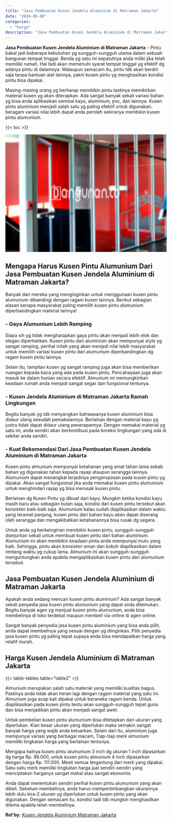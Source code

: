 ```yaml
---
title: "Jasa Pembuatan Kusen Jendela Aluminium di Matraman Jakarta"
date: "2024-05-08"
categories: 
  - "harga"
description: "Jasa Pembuatan Kusen Jendela Aluminium di Matraman Jakarta. Anda dapat menentukan sendiri perihal kusen pintu alumunium yang akan dibeli. Sebelum membelinya,..."
---
```


**Jasa Pembuatan Kusen Jendela Aluminium di Matraman Jakarta** – Pintu bakal jadi beberapa kebutuhan yg sungguh-sungguh utama dalam sebuah bangunan tempat tinggal. Benda yg satu ini sepatutnya anda miliki jika telah memiliki rumah. Hal tadi akan memenuhi syarat tempat tinggal yg efektif dg adanya pintu di dalamnya. Walaupun semacam itu, pintu tdk akan berdiri saja tanpa bantuan alat lainnya, yakni kusen pintu yg menghasilkan kondisi pintu bisa dipakai.

Masing-masing orang yg berharap membikin pintu tastinya memikirkan material kusen yg akan diterapkan. Ada sangat banyak sekali variasi bahan yg bisa anda aplikasikan semisal kayu, aluminium, pvc, dan lainnya. Kusen pintu aluminium menjadi salah satu yg paling efektif untuk digunakan. beragam variasi nilai lebih dapat anda peroleh sekiranya membikin kusen pintu alumunium.

{{< toc >}}

![Jasa Pembuatan Kusen Jendela Aluminium di Matraman Jakarta](/images/harga-kusen-jendela-alumunium-21.png)

## Mengapa Harus Kusen Pintu Alumunium Dari Jasa Pembuatan Kusen Jendela Aluminium di Matraman Jakarta?

Banyak dari mereka yang menginginkan untuk menggunaan kusen pintu alumunium dibandingi dengan ragam kusen lainnya. Berikut sebagian alasan kenapa masyarakat paling memilih kusen pintu alumunium diperbandingkan material lainnya!

### \- Gaya Alumunium Lebih Ramping

Siapa sih yg tidak mengharapkan gaya pintu akan menjadi lebih elok dan elegan diperhatikan. Kusen pintu dari aluminium akan mempunyai style yg sangat ramping, perihal inilah yang akan menjadi nilai lebih masyarakat untuk memilih variasi kusen pintu dari alumunium diperbandingkan dg ragam kusen pintu lainnya.

Selain itu, tampilan kusen yg sangat ramping juga akan bisa memberikan ruangan kepada kaca yang ada pada kusen pintu. Pencahayaan juga akan masuk ke dalam hunian secara efektif. Almunium ini memungkinkan keadaan rumah anda menjadi sangat segar dan fungsional tentunya.

### \- Kusen Jendela Aluminium di Matraman Jakarta Ramah Lingkungan

Begitu banyak yg tdk menyangkan bahwasanya kusen aluminium bisa didaur ulang sesudah pemakaiannya. Berlainan dengan material kayu yg justru tidak dapat didaur ulang penerapannya. Dengan memakai material yg satu ini, anda sendiri akan berkontibusi pada koreksi lingkungan yang ada di sekitar anda sendiri.

### \- Kuat Rekomendasi Dari Jasa Pembuatan Kusen Jendela Aluminium di Matraman Jakarta

Kusen pintu almunium mempunyai ketahanan yang amat tahan lama sebab bahan yg digunakan tahan kepada rayap ataupun serangga lainnya. Alumunium dapat menangkal terjadinya pengeroposan pada kusen pintu yg dipakai. Akan sangat fungsional jika anda memakai kusen pintu alumunium untuk menghindari rayap yg bisa merusak kusen pintu.

Berlainan dg Kusen Pintu yg dibuat dari kayu. Mungkin ketika kondisi kayu masih baru atau sebagian bulan saja, kondisi dari kusen pintu tersebut akan konsisten baik-baik saja. Alumunium kalau sudah diaplikasikan dalam waktu yang teramat panjang, kusen pintu dari bahan kayu akan dapat diserang oleh serangga dan mengakibatkan ketahanannya bisa rusak dg segera.

Untuk anda yg berkeinginan membikin kusen pintu, sungguh-sungguh dianjurkan sekali untuk membuat kusen pintu dari bahan aluminium. Alumunium ini akan membikin keadaan pintu anda mempunyai mutu yang baik. Sehingga, pintu akan konsisten aman dan kokoh diaplikasikan dalam rentang waktu yg cukup lama. Almunium ini akan sungguh-sungguh menguntungkan anda apabila mengaplikasikan kusen pintu dari alumunium tersebut.

## Jasa Pembuatan Kusen Jendela Aluminium di Matraman Jakarta

Apakah anda sedang mencari kusen pintu aluminium? Ada sangat banyak sekali penyedia jasa kusen pintu alumunium yang dapat anda ditemukan. Begitu banyak agen yg menjual kusen pintu alumunium, anda bisa membelinya di toko terdekat maupun membeli via online di agen online.

Sangat banyak penyedia jasa kusen pintu aluminium yang bisa anda pilih, anda dapat membelinya yang sesuai dengan yg diinginkan. Pilih penyedia jasa kusen pintu yg paling tepat supaya anda bisa mendapatkan harga yang relatif murah.

## Harga Kusen Jendela Aluminium di Matraman Jakarta

{{< table-tables table="table2" >}}

Almunium merupakan salah satu material yang memiliki kualitas bagus. Pastinya anda tidak akan heran lagi dengan ragam material yang satu ini. Almunium juga acap kali dipakai untuk beraneka ragam benda. Untuk diaplikasikan pada kusen pintu tentu akan sungguh-sungguh tepat guna dan bisa menjadikan pintu akan menjadi sangat awet.

Untuk pembelian kusen pintu alumunium bisa ditetapkan dari ukuran yang diperlukan. Kian besar ukuran yang diperlukan maka semakin sangat banyak harga yang wajib anda keluarkan. Selain dari itu, aluminium juga mempunyai variasi yang berbagai macam, Tiap-tiap merk almunium memiliki tingkatan harga yang berlainan tentunya.

Mengapa halnya kusen pintu alumunium 3 inch dg ukuran 1 inch dipasarkan dg harga Rp. 96.000, untuk kusen pintu almunium 4 inch dipasarkan dengan harga Rp. 111.000. Mesti semua tergantung dari merk yang dipakai. Satu-satu merk memiliki tingkatan harga jual sendiri-sendiri yang menciptakan harganya sangat mahal atau sangat ekonomis.

Anda dapat menentukan sendiri perihal kusen pintu alumunium yang akan dibeli. Sebelum membelinya, anda harus mempertimbangkan ukurannya lebih dulu kira-2 ukuran yg diperlukan untuk kusen pintu yang akan digunakan. Dengan semacam itu, kondisi tadi tdk mungkin menghasilkan dilema apabila telah membelinya.

**Ref by:** [Kusen Jendela Aluminium Matraman Jakarta](https://id.wikipedia.org/wiki/Kusen)
